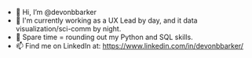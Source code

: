 - 👋 Hi, I’m @devonbbarker
- 👀 I'm currently working as a UX Lead by day, and it data visualization/sci-comm by night. 
- 🌱 Spare time = rounding out my Python and SQL skills.
- 📫 Find me on LinkedIn at: https://www.linkedin.com/in/devonbbarker/


